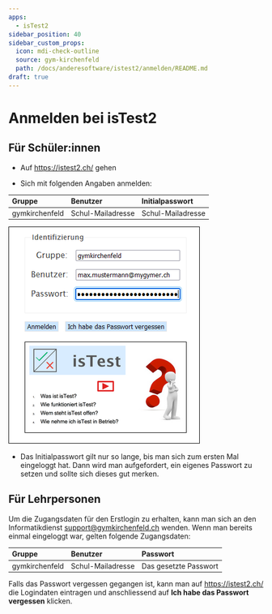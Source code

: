 ```yaml
---
apps:
  - isTest2
sidebar_position: 40
sidebar_custom_props:
  icon: mdi-check-outline
  source: gym-kirchenfeld
  path: /docs/anderesoftware/istest2/anmelden/README.md
draft: true
---
```


# Anmelden bei isTest2



## Für Schüler:innen

- Auf https://istest2.ch/ gehen

- Sich mit folgenden Angaben anmelden: 

| Gruppe         | Benutzer          | Initialpasswort   |
| :------------- | :---------------- | :---------------- |
| gymkirchenfeld | Schul-Mailadresse | Schul-Mailadresse |

![](./images/istest01.png)

- Das Initialpasswort gilt nur so lange, bis man sich zum ersten Mal eingeloggt hat. Dann wird man aufgefordert, ein eigenes Passwort zu setzen und sollte sich dieses gut merken.

## Für Lehrpersonen

Um die Zugangsdaten für den Erstlogin zu erhalten, kann man sich an den Informatikdienst support@gymkirchenfeld.ch wenden. Wenn man bereits einmal eingeloggt war, gelten folgende Zugangsdaten:

| Gruppe         | Benutzer          | Passwort              |
| :------------- | :---------------- | :-------------------- |
| gymkirchenfeld | Schul-Mailadresse | Das gesetzte Passwort |

Falls das Passwort vergessen gegangen ist, kann man auf https://istest2.ch/ die Logindaten eintragen und anschliessend auf __Ich habe das Passwort vergessen__ klicken.
